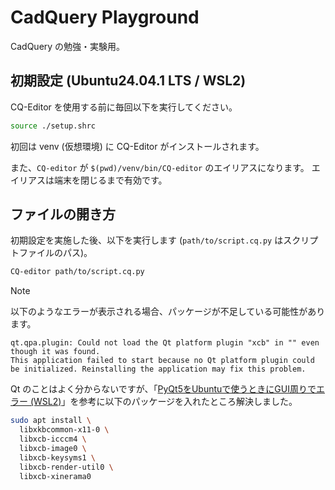 # CadQuery Playground

CadQuery の勉強・実験用。

## 初期設定 (Ubuntu24.04.1 LTS / WSL2)

CQ-Editor を使用する前に毎回以下を実行してください。

```bash
source ./setup.shrc
```

初回は venv (仮想環境) に CQ-Editor がインストールされます。

また、`CQ-editor` が `$(pwd)/venv/bin/CQ-editor` のエイリアスになります。
エイリアスは端末を閉じるまで有効です。

## ファイルの開き方

初期設定を実施した後、以下を実行します (`path/to/script.cq.py` はスクリプトファイルのパス)。

```bash
CQ-editor path/to/script.cq.py
```

> [!NOTE]
> 以下のようなエラーが表示される場合、パッケージが不足している可能性があります。
>
> ```
> qt.qpa.plugin: Could not load the Qt platform plugin "xcb" in "" even though it was found.
> This application failed to start because no Qt platform plugin could be initialized. Reinstalling the application may fix this problem.
> ```
>
> Qt のことはよく分からないですが、「[PyQt5をUbuntuで使うときにGUI周りでエラー (WSL2)](https://qiita.com/momomo_rimoto/items/83917d3f9f5dd35457e1)」を参考に以下のパッケージを入れたところ解決しました。
>
> ```bash
> sudo apt install \
>   libxkbcommon-x11-0 \
>   libxcb-icccm4 \
>   libxcb-image0 \
>   libxcb-keysyms1 \
>   libxcb-render-util0 \
>   libxcb-xinerama0
> ```

